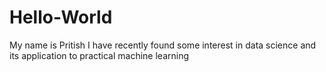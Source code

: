 # Hello-World

My name is Pritish 
I have recently found some interest in data science and its application to practical machine learning 

